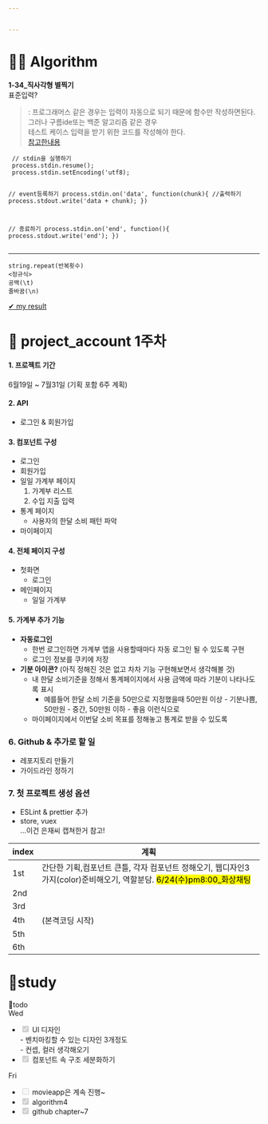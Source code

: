 ```yaml
---


---
```


<h1 id="👩‍💻-algorithm">👩‍💻 Algorithm</h1>
<p><strong>1-34_직사각형 별찍기</strong><br>
표준입력?</p>
<blockquote>
<p>: 프로그래머스 같은 경우는 입력이 자동으로 되기 때문에 함수만 작성하면된다. 그러나 구름ide또는 백준 알고리즘 같은 경우<br>
테스트 케이스 입력을 받기 위한 코드를 작성해야 한다.<br>
<a href="https://wooooooak.github.io/node.js/2018/09/26/Node.js-%EC%9E%85%EB%A0%A5-%EB%B0%9B%EA%B8%B0/">참고한내용</a></p>
</blockquote>
<pre><code> // stdin을 실행하기
 process.stdin.resume();
 process.stdin.setEncoding('utf8);

// event등록하기
process.stdin.on('data', function(chunk){
    //출력하기
    process.stdout.write('data + chunk);
})

// 종료하기
process.stdin.on('end', function(){
    process.stdout.write('end');
})
</code></pre>
<hr>
<pre><code>string.repeat(반복횟수)
&lt;정규식&gt;
공백(\t)
줄바꿈(\n)
</code></pre>
<p><a href="https://github.com/gay0ung/Algorithm/blob/master/LEVEL_01/34.%EC%A7%81%EC%82%AC%EA%B0%81%ED%98%95%20%EB%B3%84%EC%B0%8D%EA%B8%B0.html">✔  my result</a></p>
<h1 id="🤗-project_account-1주차">🤗 project_account 1주차</h1>
<h4 id="프로젝트-기간">1. 프로젝트 기간</h4>
<p>6월19일 ~ 7월31일 (기획 포함 6주 계획)</p>
<h4 id="api">2. API</h4>
<ul>
<li>로그인 &amp; 회원가입</li>
</ul>
<h4 id="컴포넌트-구성">3. 컴포넌트 구성</h4>
<ul>
<li>로그인</li>
<li>회원가입</li>
<li>일일 가계부 페이지
<ol>
<li>가계부 리스트</li>
<li>수입 지출 입력</li>
</ol>
</li>
<li>통계 페이지
<ul>
<li>사용자의 한달 소비 패턴 파악</li>
</ul>
</li>
<li>마이페이지</li>
</ul>
<h4 id="전체-페이지-구성">4. 전체 페이지 구성</h4>
<ul>
<li>첫화면
<ul>
<li>로그인</li>
</ul>
</li>
<li>메인페이지
<ul>
<li>일일 가계부</li>
</ul>
</li>
</ul>
<h4 id="가계부-추가-기능">5. 가계부 추가 기능</h4>
<ul>
<li><strong>자동로그인</strong>
<ul>
<li>한번 로그인하면 가계부 앱을 사용할때마다 자동 로그인 될 수 있도록 구현</li>
<li>로그인 정보를 쿠키에 저장</li>
</ul>
</li>
<li><strong>기분 아이콘?</strong> (아직 정해진 것은 없고 차차 기능 구현해보면서 생각해볼 것)
<ul>
<li>내 한달 소비기준을 정해서 통계페이지에서 사용 금액에 따라 기분이 나타나도록 표시
<ul>
<li>예를들어 한달 소비 기준을 50만으로 지정했을때 50만원 이상 - 기분나쁨, 50만원 - 중간, 50만원 이하 - 좋음 이런식으로</li>
</ul>
</li>
<li>마이페이지에서 이번달 소비 목표를 정해놓고 통계로 받을 수 있도록</li>
</ul>
</li>
</ul>
<h3 id="github--추가로-할-일">6. Github &amp; 추가로 할 일</h3>
<ul>
<li>레포지토리 만들기</li>
<li>가이드라인 정하기</li>
</ul>
<h3 id="첫-프로젝트-생성-옵션">7. 첫 프로젝트 생성 옵션</h3>
<ul>
<li>ESLint &amp; prettier 추가</li>
<li>store, vuex<br>
…이건 은재씨 캡쳐한거 참고!</li>
</ul>

<table>
<thead>
<tr>
<th>index</th>
<th>계획</th>
</tr>
</thead>
<tbody>
<tr>
<td>1st</td>
<td>간단한 기획,컴포넌트 큰틀, 각자 컴포넌트 정해오기, 웹디자인3가지(color)준비해오기, 역할분담. <mark>6/24(수)pm8:00_화상채팅</mark></td>
</tr>
<tr>
<td>2nd</td>
<td></td>
</tr>
<tr>
<td>3rd</td>
<td></td>
</tr>
<tr>
<td>4th</td>
<td>(본격코딩 시작)</td>
</tr>
<tr>
<td>5th</td>
<td></td>
</tr>
<tr>
<td>6th</td>
<td></td>
</tr>
</tbody>
</table><h1 id="👥study">👥study</h1>
<p>💪todo<br>
Wed</p>
<ul>
<li class="task-list-item"><input type="checkbox" class="task-list-item-checkbox" checked="true" disabled="">  UI 디자인<br>
- 벤치마킹할 수 있는 디자인 3개정도<br>
- 컨셉, 컬러 생각해오기</li>
<li class="task-list-item"><input type="checkbox" class="task-list-item-checkbox" checked="true" disabled=""> 컴포넌트 속 구조 세분화하기</li>
</ul>
<p>Fri</p>
<ul>
<li class="task-list-item"><input type="checkbox" class="task-list-item-checkbox" disabled=""> movieapp은 계속 진행~</li>
<li class="task-list-item"><input type="checkbox" class="task-list-item-checkbox" checked="true" disabled=""> algorithm4</li>
<li class="task-list-item"><input type="checkbox" class="task-list-item-checkbox" checked="true" disabled=""> github chapter~7</li>
</ul>

